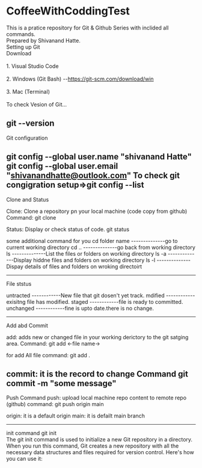 # CoffeeWithCoddingTest
This is a pratice repository for Git & Github Series with inclided all commands.
<br>
Prepared by Shivanand Hatte.
<br>
Setting up Git
<br>
Download   
<br>
           1. Visual Studio Code
<br>           
           2. Windows (Git Bash) --https://git-scm.com/download/win 
<br>           
           3. Mac (Terminal)
 <br>           
To check Vesion of Git...

git --version
<br>
--------------------------------------------------------------------------------
Git configuration

git config --global user.name "shivanand Hatte"
git config --global user.email "shivanandhatte@outlook.com"
To check git congigration setup=>git config --list
--------------------------------------------------------------------------------
Clone and Status

Clone: Clone a repository pn your local machine (code copy from github)
Command: 
git clone <Link>

Status: Display or check status of code.
git status


some additional command for you
cd folder name          --------------go to current working directory
cd ..                   --------------go back from working directory
ls                      --------------List the files or folders on working directory
ls -a                   --------------Display hiddne files and folders on working directory
ls -l                   --------------Dispay details of files and folders on wroking directoirt

---------------------------------------------------------------------------------------------------
File ststus

untracted               ------------New file that git dosen't yet track.
mdified                 ------------exisitng file has modified.
staged                  ------------file is ready to committed.
unchanged               ------------fine is upto date.there is no change.

------------------------------------------------------------------------------------------------------
Add abd Commit

add: adds new or changed file in your working derictory to the git satging area.
Command:
git add <-file name->

for add All file
command:
git add .

commit: it is the record to change
Command
git commit -m "some message"
---------------------------------------------------------------------------
Push Command
push: upload local machine repo content to remote repo (github)
command:
git push origin main

origin: it is a default origin 
main: it is defailt main branch


--------------------------------------------------------------------------------
init command
git init        
The git init command is used to initialize a new Git repository in a directory. When you run this command, Git creates a new repository with all the necessary data structures and files required for version control. Here's how you can use it:

